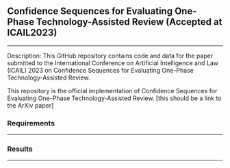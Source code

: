 ## Confidence Sequences for Evaluating One-Phase Technology-Assisted Review (Accepted at ICAIL2023)
---
Description: This GitHub repository contains code and data for the paper submitted to the International Conference on Artificial Intelligence and Law (ICAIL) 2023 on Confidence Sequences for Evaluating One-Phase Technology-Assisted Review.

This repository is the official implementation of Confidence Sequences for Evaluating One-Phase Technology-Assisted Review. [this should be a link to the ArXiv paper]

### Requirements
---




### Results
---
